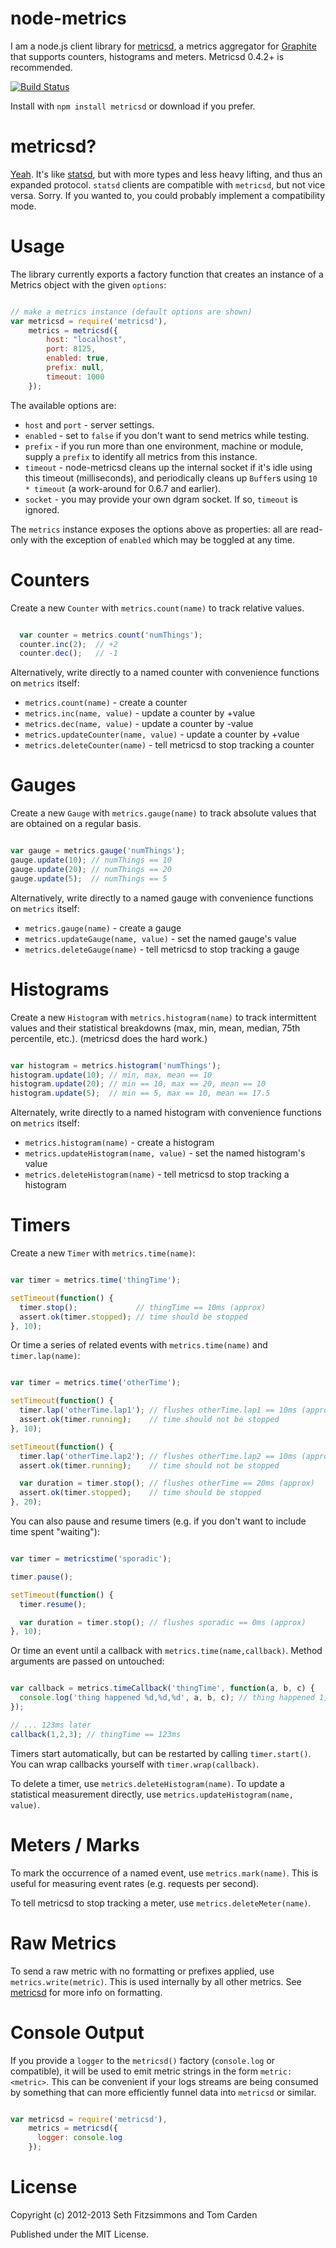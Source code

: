 node-metrics
============

I am a node.js client library for
[metricsd](https://github.com/mojodna/metricsd), a metrics aggregator for
[Graphite](http://graphite.wikidot.com) that supports counters, histograms and
meters. Metricsd 0.4.2+ is recommended.

[![Build
Status](https://secure.travis-ci.org/mojodna/node-metricsd.png?branch=master)](http://travis-ci.org/mojodna/node-metricsd)

Install with `npm install metricsd` or download if you prefer.


metricsd?
=========

[Yeah](https://github.com/mojodna/metricsd). It's like
[statsd](https://github.com/etsy/statsd), but with more types and less heavy
lifting, and thus an expanded protocol. `statsd` clients are compatible with
`metricsd`, but not vice versa. Sorry. If you wanted to, you could probably
implement a compatibility mode.


Usage
=====

The library currently exports a factory function that creates an instance of
a Metrics object with the given `options`:

```javascript

// make a metrics instance (default options are shown)
var metricsd = require('metricsd'),
    metrics = metricsd({
        host: "localhost",
        port: 8125,
        enabled: true,
        prefix: null,
        timeout: 1000
    });

```

The available options are:

* `host` and `port` - server settings.
* `enabled` - set to `false` if you don't want to send metrics while testing.
* `prefix` - if you run more than one environment, machine or module, supply
  a `prefix` to identify all metrics from this instance.
* `timeout` - node-metricsd cleans up the internal socket if it's idle using
  this timeout (milliseconds), and periodically cleans up `Buffer`s using
  `10 * timeout` (a work-around for 0.6.7 and earlier).
* `socket` - you may provide your own dgram socket. If so, `timeout` is
  ignored.

The `metrics` instance exposes the options above as properties: all are
read-only with the exception of `enabled` which may be toggled at any time.


Counters
========

Create a new `Counter` with `metrics.count(name)` to track relative values.

```javascript

  var counter = metrics.count('numThings');
  counter.inc(2);  // +2
  counter.dec();   // -1

```

Alternatively, write directly to a named counter with convenience functions on
`metrics` itself:

* `metrics.count(name)` - create a counter
* `metrics.inc(name, value)` - update a counter by +value
* `metrics.dec(name, value)` - update a counter by -value
* `metrics.updateCounter(name, value)` - update a counter by +value
* `metrics.deleteCounter(name)` - tell metricsd to stop tracking a counter


Gauges
======

Create a new `Gauge` with `metrics.gauge(name)` to track absolute values that
are obtained on a regular basis.

```javascript

var gauge = metrics.gauge('numThings');
gauge.update(10); // numThings == 10
gauge.update(20); // numThings == 20
gauge.update(5);  // numThings == 5

```

Alternatively, write directly to a named gauge with convenience functions on
`metrics` itself:

* `metrics.gauge(name)` - create a gauge
* `metrics.updateGauge(name, value)` - set the named gauge's value
* `metrics.deleteGauge(name)` - tell metricsd to stop tracking a gauge


Histograms
==========

Create a new `Histogram` with `metrics.histogram(name)` to track intermittent
values and their statistical breakdowns (max, min, mean, median, 75th
percentile, etc.).  (metricsd does the hard work.)

```javascript

var histogram = metrics.histogram('numThings');
histogram.update(10); // min, max, mean == 10
histogram.update(20); // min == 10, max == 20, mean == 10
histogram.update(5);  // min == 5, max == 10, mean == 17.5

```

Alternately, write directly to a named histogram with convenience functions on
`metrics` itself:

* `metrics.histogram(name)` - create a histogram
* `metrics.updateHistogram(name, value)` - set the named histogram's value
* `metrics.deleteHistogram(name)` - tell metricsd to stop tracking a histogram


Timers
======

Create a new `Timer` with `metrics.time(name)`:

```javascript

var timer = metrics.time('thingTime');

setTimeout(function() {
  timer.stop();             // thingTime == 10ms (approx)
  assert.ok(timer.stopped); // time should be stopped
}, 10);

```

Or time a series of related events with `metrics.time(name)` and
`timer.lap(name)`:

```javascript

var timer = metrics.time('otherTime');

setTimeout(function() {
  timer.lap('otherTime.lap1'); // flushes otherTime.lap1 == 10ms (approx)
  assert.ok(timer.running);    // time should not be stopped
}, 10);

setTimeout(function() {
  timer.lap('otherTime.lap2'); // flushes otherTime.lap2 == 10ms (approx)
  assert.ok(timer.running);    // time should not be stopped

  var duration = timer.stop(); // flushes otherTime == 20ms (approx)
  assert.ok(timer.stopped);    // time should be stopped
}, 20);

```

You can also pause and resume timers (e.g. if you don't want to include time
spent "waiting"):

```javascript

var timer = metricstime('sporadic');

timer.pause();

setTimeout(function() {
  timer.resume();

  var duration = timer.stop(); // flushes sporadic == 0ms (approx)
}, 10);

```

Or time an event until a callback with `metrics.time(name,callback)`. Method
arguments are passed on untouched:

```javascript

var callback = metrics.timeCallback('thingTime', function(a, b, c) {
  console.log('thing happened %d,%d,%d', a, b, c); // thing happened 1,2,3
});

// ... 123ms later
callback(1,2,3); // thingTime == 123ms

```

Timers start automatically, but can be restarted by calling `timer.start()`.
You can wrap callbacks yourself with `timer.wrap(callback)`.

To delete a timer, use `metrics.deleteHistogram(name)`. To update a statistical
measurement directly, use `metrics.updateHistogram(name, value)`.


Meters / Marks
==============

To mark the occurrence of a named event, use `metrics.mark(name)`. This is
useful for measuring event rates (e.g. requests per second).

To tell metricsd to stop tracking a meter, use `metrics.deleteMeter(name)`.


Raw Metrics
===========

To send a raw metric with no formatting or prefixes applied, use
`metrics.write(metric)`. This is used internally by all other metrics. See
[metricsd](https://github.com/mojodna/metricsd) for more info on formatting.


Console Output
==============

If you provide a `logger` to the `metricsd()` factory (`console.log` or
compatible), it will be used to emit metric strings in the form `metric:
<metric>`. This can be convenient if your logs streams are being consumed by
something that can more efficiently funnel data into `metricsd` or similar.

```javascript

var metricsd = require('metricsd'),
    metrics = metricsd({
      logger: console.log
    });

```

License
=======

Copyright (c) 2012-2013 Seth Fitzsimmons and Tom Carden

Published under the MIT License.
